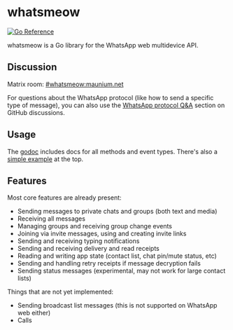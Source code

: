 # whatsmeow
[![Go Reference](https://pkg.go.dev/badge/github.com/snaril/whatsmeow.svg)](https://pkg.go.dev/github.com/snaril/whatsmeow)

whatsmeow is a Go library for the WhatsApp web multidevice API.

## Discussion
Matrix room: [#whatsmeow:maunium.net](https://matrix.to/#/#whatsmeow:maunium.net)

For questions about the WhatsApp protocol (like how to send a specific type of
message), you can also use the [WhatsApp protocol Q&A] section on GitHub
discussions.

[WhatsApp protocol Q&A]: https://github.com/tulir/whatsmeow/discussions/categories/whatsapp-protocol-q-a

## Usage
The [godoc](https://pkg.go.dev/github.com/snaril/whatsmeow) includes docs for all methods and event types.
There's also a [simple example](https://pkg.go.dev/github.com/snaril/whatsmeow#example-package) at the top.

## Features
Most core features are already present:

* Sending messages to private chats and groups (both text and media)
* Receiving all messages
* Managing groups and receiving group change events
* Joining via invite messages, using and creating invite links
* Sending and receiving typing notifications
* Sending and receiving delivery and read receipts
* Reading and writing app state (contact list, chat pin/mute status, etc)
* Sending and handling retry receipts if message decryption fails
* Sending status messages (experimental, may not work for large contact lists)

Things that are not yet implemented:

* Sending broadcast list messages (this is not supported on WhatsApp web either)
* Calls
